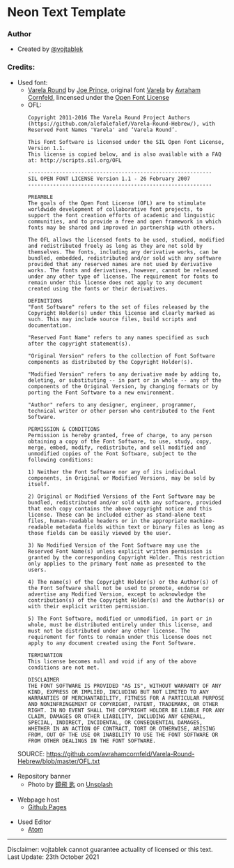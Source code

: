 # Neon Text Template

### Author
- Created by [@vojtablek](https://github.com/vojtablek/)

### Credits:
- Used font:
  - [Varela Round](https://fonts.google.com/specimen/Varela+Round) by [Joe Prince](https://fonts.google.com/?query=Joe+Prince), original font [Varela](https://fonts.google.com/specimen/Varela) by [Avraham Cornfeld](https://alefalefalef.co.il/), lincensed under the [Open Font License](https://scripts.sil.org/cms/scripts/page.php?site_id=nrsi&id=OFL)
  - OFL:
    ~~~text
    Copyright 2011-2016 The Varela Round Project Authors (https://github.com/alefalefalef/Varela-Round-Hebrew/), with Reserved Font Names 'Varela' and ‘Varela Round’.

    This Font Software is licensed under the SIL Open Font License, Version 1.1.
    This license is copied below, and is also available with a FAQ at: http://scripts.sil.org/OFL

    -----------------------------------------------------------
    SIL OPEN FONT LICENSE Version 1.1 - 26 February 2007
    -----------------------------------------------------------

    PREAMBLE
    The goals of the Open Font License (OFL) are to stimulate worldwide development of collaborative font projects, to support the font creation efforts of academic and linguistic communities, and to provide a free and open framework in which fonts may be shared and improved in partnership with others.

    The OFL allows the licensed fonts to be used, studied, modified and redistributed freely as long as they are not sold by themselves. The fonts, including any derivative works, can be bundled, embedded, redistributed and/or sold with any software provided that any reserved names are not used by derivative works. The fonts and derivatives, however, cannot be released under any other type of license. The requirement for fonts to remain under this license does not apply to any document created using the fonts or their derivatives.

    DEFINITIONS
    "Font Software" refers to the set of files released by the Copyright Holder(s) under this license and clearly marked as such. This may include source files, build scripts and documentation.

    "Reserved Font Name" refers to any names specified as such after the copyright statement(s).

    "Original Version" refers to the collection of Font Software components as distributed by the Copyright Holder(s).

    "Modified Version" refers to any derivative made by adding to, deleting, or substituting -- in part or in whole -- any of the components of the Original Version, by changing formats or by porting the Font Software to a new environment.

    "Author" refers to any designer, engineer, programmer, technical writer or other person who contributed to the Font Software.

    PERMISSION & CONDITIONS
    Permission is hereby granted, free of charge, to any person obtaining a copy of the Font Software, to use, study, copy, merge, embed, modify, redistribute, and sell modified and unmodified copies of the Font Software, subject to the following conditions:

    1) Neither the Font Software nor any of its individual components, in Original or Modified Versions, may be sold by itself.

    2) Original or Modified Versions of the Font Software may be bundled, redistributed and/or sold with any software, provided that each copy contains the above copyright notice and this license. These can be included either as stand-alone text files, human-readable headers or in the appropriate machine-readable metadata fields within text or binary files as long as those fields can be easily viewed by the user.

    3) No Modified Version of the Font Software may use the Reserved Font Name(s) unless explicit written permission is granted by the corresponding Copyright Holder. This restriction only applies to the primary font name as presented to the users.

    4) The name(s) of the Copyright Holder(s) or the Author(s) of the Font Software shall not be used to promote, endorse or advertise any Modified Version, except to acknowledge the contribution(s) of the Copyright Holder(s) and the Author(s) or with their explicit written permission.

    5) The Font Software, modified or unmodified, in part or in whole, must be distributed entirely under this license, and must not be distributed under any other license. The requirement for fonts to remain under this license does not apply to any document created using the Font Software.

    TERMINATION
    This license becomes null and void if any of the above conditions are not met.

    DISCLAIMER
    THE FONT SOFTWARE IS PROVIDED "AS IS", WITHOUT WARRANTY OF ANY KIND, EXPRESS OR IMPLIED, INCLUDING BUT NOT LIMITED TO ANY WARRANTIES OF MERCHANTABILITY, FITNESS FOR A PARTICULAR PURPOSE AND NONINFRINGEMENT OF COPYRIGHT, PATENT, TRADEMARK, OR OTHER RIGHT. IN NO EVENT SHALL THE COPYRIGHT HOLDER BE LIABLE FOR ANY CLAIM, DAMAGES OR OTHER LIABILITY, INCLUDING ANY GENERAL, SPECIAL, INDIRECT, INCIDENTAL, OR CONSEQUENTIAL DAMAGES, WHETHER IN AN ACTION OF CONTRACT, TORT OR OTHERWISE, ARISING FROM, OUT OF THE USE OR INABILITY TO USE THE FONT SOFTWARE OR FROM OTHER DEALINGS IN THE FONT SOFTWARE.
    ~~~
  SOURCE: https://github.com/avrahamcornfeld/Varela-Round-Hebrew/blob/master/OFL.txt
<br /><br/>
- Repository banner
  - Photo by <a href="https://unsplash.com/@sweetheartshi?utm_source=unsplash&utm_medium=referral&utm_content=creditCopyText">鏡飛 匙</a> on <a href="https://unsplash.com/s/photos/neon?utm_source=unsplash&utm_medium=referral&utm_content=creditCopyText">Unsplash</a>
<br /><br/>
- Webpage host
  - [Github Pages](https://pages.github.com/)
<br /><br/>
- Used Editor
  - [Atom](https://atom.io/)

------
Disclaimer: vojtablek cannot guarantee actuality of licensed or this text.
<br>
Last Update: 23th October 2021
